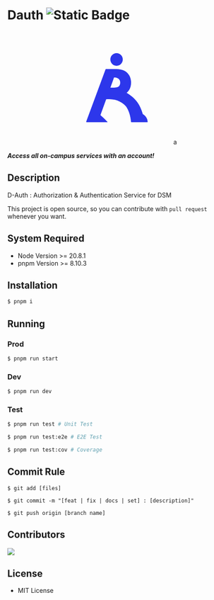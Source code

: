 # Dauth ![Static Badge](https://img.shields.io/badge/version-0.0.1-white?style=flat-square&label=version&labelColor=424ca6&color=000000)

<p style="text-align: center;">

<svg width="256" height="256" viewBox="0 0 512 512" fill="none" xmlns="http://www.w3.org/2000/svg">
<path fill-rule="evenodd" clip-rule="evenodd" d="M254.569 157.415C270.138 157.415 282.76 144.563 282.76 128.708C282.76 112.853 270.138 100 254.569 100C238.999 100 226.377 112.853 226.377 128.708C226.377 144.563 238.999 157.415 254.569 157.415ZM206.625 171.769C205.789 171.769 205.041 172.29 204.75 173.073L117.127 409.164C116.642 410.47 117.608 411.86 119.002 411.86H153.937C155.282 411.951 156.702 412 158.202 412H213.091C213.521 412 213.753 411.506 213.465 411.186C210.424 407.813 198.098 394.428 181.455 380.238L207.435 308.552C229.071 306.356 267.915 307.949 296.855 340.091C315.366 365.224 319.391 401.359 320.106 409.968C320.194 411.028 321.077 411.86 322.141 411.86H344.739C345.941 411.951 347.216 412 348.568 412H394.477C395.029 412 395.474 411.549 395.46 410.997C395.087 396.032 386.399 382.953 373.472 375.502C368.105 357.264 359.506 335.51 346.19 318.56C330.877 299.068 313.103 286.661 300.06 279.393C304.744 275.684 308.664 271.265 311.818 266.135C317.434 257.051 320.242 246.16 320.242 233.46C320.242 220.844 317.476 209.911 311.942 200.659C306.491 191.324 298.769 184.175 288.775 179.213C278.864 174.25 267.219 171.769 253.839 171.769H206.625ZM226.51 255.916H243.061C249.255 255.916 254.376 255.159 258.423 253.645C262.47 252.047 265.567 249.608 267.714 246.328C269.944 242.964 271.059 238.675 271.059 233.46C271.059 228.161 269.944 223.83 267.714 220.466C265.567 217.018 262.429 214.452 258.299 212.77C254.169 211.088 249.09 210.247 243.061 210.247L226.51 255.916Z" fill="#2D37EB"/>
</svg>a


***Access all on-campus services with an account!***

</p>

## Description

D-Auth : Authorization & Authentication Service for DSM

This project is open source, so you can contribute with `pull request` whenever you want.

## System Required

- Node Version >= 20.8.1
- pnpm Version >= 8.10.3

## Installation

```bash
$ pnpm i
```

## Running

### Prod
```bash
$ pnpm run start
```

### Dev

```bash
$ pnpm run dev
```

### Test

```bash
$ pnpm run test # Unit Test

$ pnpm run test:e2e # E2E Test

$ pnpm run test:cov # Coverage
```

## Commit Rule

```
$ git add [files]

$ git commit -m "[feat | fix | docs | set] : [description]"

$ git push origin [branch name]
```

## Contributors

<a href="https://github.com/Log-road/dauth/graphs/contributors"><img src="https://opencollective.com/log-road/contributors.svg?width=720"></a>

## License

- MIT License
